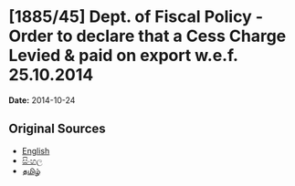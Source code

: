 # [1885/45] Dept. of Fiscal Policy - Order to declare that a Cess Charge Levied & paid on export w.e.f. 25.10.2014

**Date:** 2014-10-24

## Original Sources

- [English](https://documents.gov.lk/view/extra-gazettes/2014/10/1885-45_E.pdf)
- [සිංහල](https://documents.gov.lk/view/extra-gazettes/2014/10/1885-45_S.pdf)
- [தமிழ்](https://documents.gov.lk/view/extra-gazettes/2014/10/1885-45_T.pdf)

